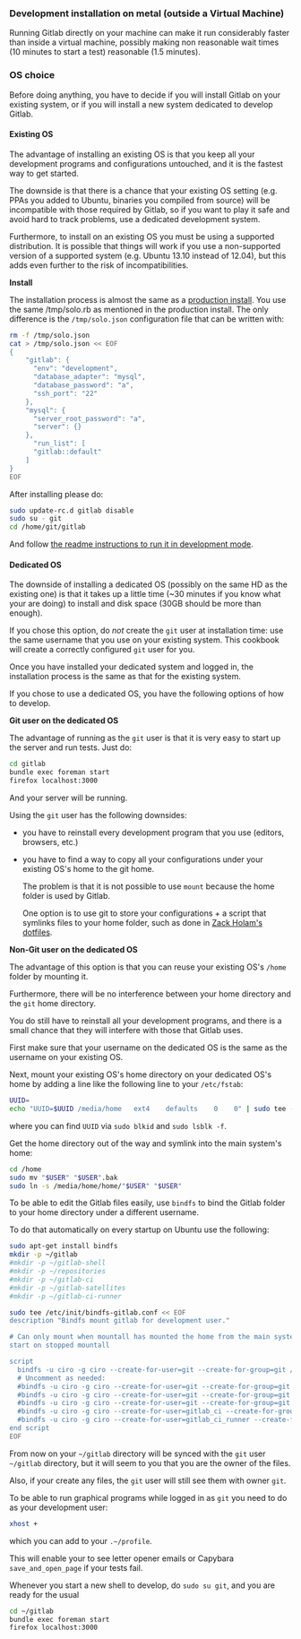### Development installation on metal (outside a Virtual Machine)

Running Gitlab directly on your machine can make it run considerably faster than inside a virtual machine, possibly making non reasonable wait times (10 minutes to start a test) reasonable (1.5 minutes).

### OS choice

Before doing anything, you have to decide if you will install Gitlab on your existing system, or if you will install a new system dedicated to develop Gitlab.

#### Existing OS

The advantage of installing an existing OS is that you keep all your development programs and configurations untouched, and it is the fastest way to get started.

The downside is that there is a chance that your existing OS setting (e.g. PPAs you added to Ubuntu, binaries you compiled from source) will be incompatible with those required by Gitlab, so if you want to play it safe and avoid hard to track problems, use a dedicated development system.

Furthermore, to install on an existing OS you must be using a supported distribution. It is possible that things will work if you use a non-supported version of a supported system (e.g. Ubuntu 13.10 instead of 12.04), but this adds even further to the risk of incompatibilities.

**Install**

The installation process is almost the same as a [production install](production.md).
You use the same /tmp/solo.rb as mentioned in the production install.
The only difference is the `/tmp/solo.json` configuration file that can be written with:

```bash
rm -f /tmp/solo.json
cat > /tmp/solo.json << EOF
{
    "gitlab": {
      "env": "development",
      "database_adapter": "mysql",
      "database_password": "a",
      "ssh_port": "22"
    },
    "mysql": {
      "server_root_password": "a",
      "server": {}
    },
      "run_list": [
      "gitlab::default"
    ]
}
EOF
```

After installing please do:

```bash
sudo update-rc.d gitlab disable
sudo su - git
cd /home/git/gitlab
```

And follow [the readme instructions to run it in development mode](https://github.com/gitlabhq/gitlabhq/blob/master/README.md#run-in-development-mode).

#### Dedicated OS

The downside of installing a dedicated OS (possibly on the same HD as the existing one) is that it takes up a little time (~30 minutes if you know what your are doing) to install and disk space (30GB should be more than enough).

If you chose this option, do *not* create the `git` user at installation time: use the same username that you use on your existing system. This cookbook will create a correctly configured `git` user for you.

Once you have installed your dedicated system and logged in, the installation process is the same as that for the existing system.

If you chose to use a dedicated OS, you have the following options of how to develop.

**Git user on the dedicated OS**

The advantage of running as the `git` user is that it is very easy to start up the server and run tests. Just do:

```bash
cd gitlab
bundle exec foreman start
firefox localhost:3000
```

And your server will be running.

Using the `git` user has the following downsides:

- you have to reinstall every development program that you use (editors, browsers, etc.)

- you have to find a way to copy all your configurations under your existing OS's home to the git home.

    The problem is that it is not possible to use `mount` because the home folder is used by Gitlab.

    One option is to use git to store your configurations + a script that symlinks files to your home folder,
    such as done in [Zack Holam's dotfiles](https://github.com/dosire/dotfiles).

**Non-Git user on the dedicated OS**

The advantage of this option is that you can reuse your existing OS's `/home` folder by mounting it.

Furthermore, there will be no interference between your home directory and the `git` home directory.

You do still have to reinstall all your development programs, and there is a small chance that they will interfere with those that Gitlab uses.

First make sure that your username on the dedicated OS is the same as the username on your existing OS.

Next, mount your existing OS's home directory on your dedicated OS's home by adding a line like the following line to your `/etc/fstab`:

```bash
UUID=
echo "UUID=$UUID /media/home   ext4    defaults    0    0" | sudo tee -a /etc/fstab
```

where you can find `UUID` via `sudo blkid` and `sudo lsblk -f`.

Get the home directory out of the way and symlink into the main system's home:

```bash
cd /home
sudo mv "$USER" "$USER".bak
sudo ln -s /media/home/home/"$USER" "$USER"
```

To be able to edit the Gitlab files easily, use `bindfs` to bind the Gitlab folder to your home directory under a different username.

To do that automatically on every startup on Ubuntu use the following:

```bash
sudo apt-get install bindfs
mkdir -p ~/gitlab
#mkdir -p ~/gitlab-shell
#mkdir -p ~/repositories
#mkdir -p ~/gitlab-ci
#mkdir -p ~/gitlab-satellites
#mkdir -p ~/gitlab-ci-runner

sudo tee /etc/init/bindfs-gitlab.conf << EOF
description "Bindfs mount gitlab for development user."

# Can only mount when mountall has mounted the home from the main system.
start on stopped mountall

script
  bindfs -u ciro -g ciro --create-for-user=git --create-for-group=git /home/git/gitlab /home/ciro/gitlab
  # Uncomment as needed:
  #bindfs -u ciro -g ciro --create-for-user=git --create-for-group=git /home/git/gitlab-satellites /home/ciro/gitlab-satellites
  #bindfs -u ciro -g ciro --create-for-user=git --create-for-group=git /home/git/repositories /home/ciro/repositories
  #bindfs -u ciro -g ciro --create-for-user=git --create-for-group=git /home/git/gitlab-shell /home/ciro/gitlab-shell
  #bindfs -u ciro -g ciro --create-for-user=gitlab_ci --create-for-group=gitlab_ci /home/gitlab_ci/gitlab-ci /home/ciro/gitlab-ci
  #bindfs -u ciro -g ciro --create-for-user=gitlab_ci_runner --create-for-group=gitlab_ci_runner /home/gitlab_ci_runner/gitlab-ci-runner /home/ciro/gitlab-ci-runner
end script
EOF
```

From now on your `~/gitlab` directory will be synced with the `git` user `~/gitlab` directory, but it will seem to you that you are the owner of the files.

Also, if your create any files, the `git` user will still see them with owner `git`.

To be able to run graphical programs while logged in as `git` you need to do as your development user:

```bash
xhost +
```

which you can add to your `.~/profile`.

This will enable your to see letter opener emails or Capybara `save_and_open_page` if your tests fail.

Whenever you start a new shell to develop, do `sudo su git`, and you are ready for the usual

```bash
cd ~/gitlab
bundle exec foreman start
firefox localhost:3000
```
